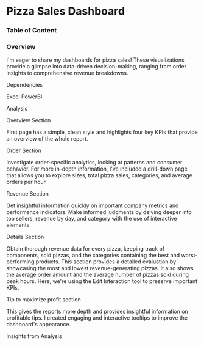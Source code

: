 # Pizza Sales Dashboard

### Table of Content

### Overview 

I'm eager to share my dashboards for pizza sales! These visualizations provide a glimpse into data-driven decision-making, ranging from order insights to comprehensive revenue breakdowns.

Dependencies

Excel 
PowerBI

Analysis 

Overview Section 

First page has a simple, clean style and highlights four key KPIs that provide an overview of the whole report.

Order Section 

Investigate order-specific analytics, looking at patterns and consumer behavior. For more in-depth information, I've included a drill-down page that allows you to explore sizes, total pizza sales, categories, and average orders per hour.

Revenue Section 

Get insightful information quickly on important company metrics and performance indicators. Make informed judgments by delving deeper into top sellers, revenue by day, and category with the use of interactive elements.

Details Section 

Obtain thorough revenue data for every pizza, keeping track of components, sold pizzas, and the categories containing the best and worst-performing products. This section provides a detailed evaluation by showcasing the most and lowest revenue-generating pizzas. It also shows the average order amount and the average number of pizzas sold during peak hours. Here, we're using the Edit Interaction tool to preserve important KPIs.


Tip to maximize profit section 

This gives the reports more depth and provides insightful information on profitable tips. I created engaging and interactive tooltips to improve the dashboard's appearance.

Insights from Analysis

